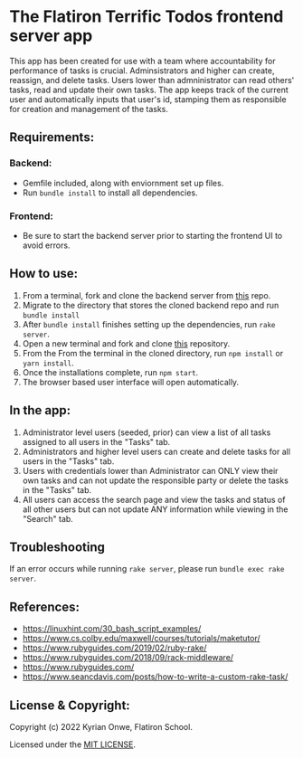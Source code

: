 # The Flatiron Terrific Todos frontend server app

This app has been created for use with a team where accountability for performance of tasks is crucial.  Adminsistrators and higher can create, reassign, and delete tasks.  Users lower than admninistrator can read others' tasks, read and update their own tasks.  The app keeps track of the current user and automatically inputs that user's id, stamping them as responsible for creation and management of the tasks.
## Requirements:
### Backend:
- Gemfile included, along with enviornment set up files.
- Run `bundle install` to install all dependencies.

### Frontend:
-  Be sure to start the backend server prior to starting the frontend UI to avoid errors.

## How to use:

1.  From a terminal, fork and clone the backend server from [this](https://github.com/KyrianOnwe/phase-3-project) repo.  
2.  Migrate to the directory that stores the cloned backend repo and run `bundle install`
3.  After `bundle install` finishes setting up the dependencies, run `rake server`.
4. Open a new terminal and fork and clone [this](https://github.com/KyrianOnwe/my-app-frontend) repository.
5. From the From the terminal in the cloned directory, run `npm install` or `yarn install`.
6. Once the installations complete, run `npm start`.
7. The browser based user interface will open automatically.

## In the app:
1.  Administrator level users (seeded, prior) can view a list of all tasks assigned to all users in the "Tasks" tab.  
2.  Administrators and higher level users can create and delete tasks for all users in the "Tasks" tab.
3.  Users with credentials lower than Administrator can ONLY view their own tasks and can not update the responsible party or delete the tasks in the "Tasks" tab.
4. All users can access the search page and view the tasks and status of all other users but can not update ANY information while viewing in the "Search" tab. 

## Troubleshooting
If an error occurs while running `rake server`, please run `bundle exec rake server`.  

## References:
- https://linuxhint.com/30_bash_script_examples/
- https://www.cs.colby.edu/maxwell/courses/tutorials/maketutor/
- https://www.rubyguides.com/2019/02/ruby-rake/
- https://www.rubyguides.com/2018/09/rack-middleware/
- https://www.rubyguides.com/
- https://www.seancdavis.com/posts/how-to-write-a-custom-rake-task/



## License & Copyright:
 Copyright (c) 2022 Kyrian Onwe, Flatiron School.  
 
 Licensed under the [MIT LICENSE](LICENSE).
